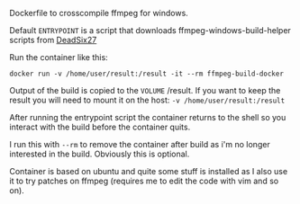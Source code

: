 Dockerfile to crosscompile ffmpeg for windows.

Default `ENTRYPOINT` is a script that downloads ffmpeg-windows-build-helper scripts from [DeadSix27](https://github.com/DeadSix27/ffmpeg-windows-build-helpers)

Run the container like this:

`docker run -v /home/user/result:/result -it --rm ffmpeg-build-docker`

Output of the build is copied to the `VOLUME` /result. If you want to keep the result you will need to mount it on the host: `-v /home/user/result:/result`

After running the entrypoint script the container returns to the shell so you interact with the build before the container quits.

I run this with `--rm` to remove the container after build as i'm no longer interested in the build. Obviously this is optional.

Container is based on ubuntu and quite some stuff is installed as I also use it to try patches on ffmpeg (requires me to edit the code with vim and so on).